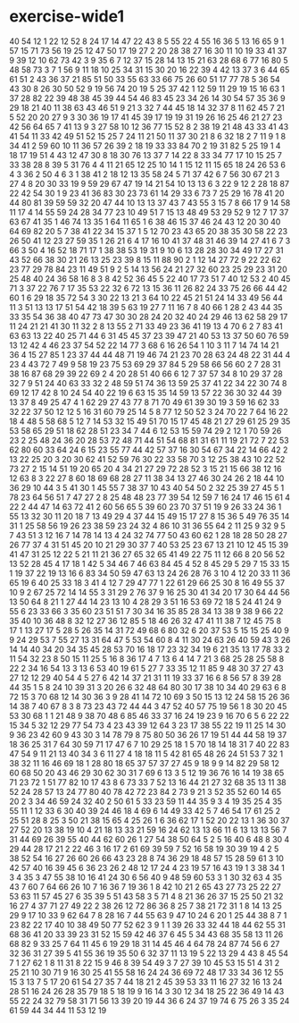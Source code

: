 # exercise-wide1
40
54
12
1
22
12
52
8
24
17
14
47
22
43
8
5
55
22
4
55
16
36
5
13
16
65
9
1
57
15
71
73
56
19
25
12
47
50
17
19
27
2
20
28
38
27
16
30
11
10
19
33
41
37
9
39
12
10
62
73
42
3
9
35
6
7
12
37
15
28
14
13
15
21
63
28
68
6
77
16
80
5
48
58
73
3
7
1
56
9
11
18
10
25
34
31
15
30
20
16
22
39
4
42
13
37
3
6
44
65
61
51
2
43
36
37
21
85
51
50
33
55
63
33
66
75
26
60
51
17
77
78
5
36
54
43
30
8
26
30
50
52
9
19
56
74
20
19
5
25
37
42
1
12
59
11
29
19
15
16
63
1
37
28
82
22
39
48
38
45
39
44
54
46
83
45
23
34
26
14
30
54
57
35
36
9
29
18
21
40
11
38
63
43
46
51
9
21
3
32
7
44
45
18
14
32
37
8
11
62
45
7
21
5
52
20
20
27
9
3
30
36
19
17
41
45
39
17
19
19
31
19
26
16
25
46
21
27
23
42
56
64
65
7
41
13
9
3
27
58
10
12
36
77
15
52
8
2
38
19
21
48
43
33
41
43
41
54
11
33
42
49
51
52
15
25
7
24
11
21
50
11
37
30
21
8
6
32
18
2
7
11
9
1
8
34
41
2
59
60
10
11
36
57
26
39
2
18
19
33
33
84
70
2
19
31
82
5
25
19
1
4
18
17
19
51
4
43
12
47
30
8
18
30
76
13
37
7
14
22
8
33
34
77
17
10
15
25
7
33
38
28
8
39
5
31
76
4
4
11
21
65
12
25
10
14
1
15
12
11
15
65
18
24
26
53
6
4
3
36
2
50
4
6
3
1
38
41
2
18
12
13
35
58
24
5
71
37
42
6
7
56
30
67
21
3
27
4
8
20
30
33
19
9
59
29
67
47
19
14
21
54
10
13
13
6
3
22
9
12
2
28
18
87
22
42
54
30
1
9
23
41
36
83
30
23
73
61
14
29
33
6
73
7
25
29
16
78
41
20
44
80
81
39
59
59
32
20
47
44
10
13
13
37
43
7
43
55
3
15
7
8
66
17
9
14
58
11
17
4
14
55
59
24
28
34
77
23
10
49
51
7
15
13
48
49
53
29
52
9
12
7
17
37
63
67
41
35
1
46
74
13
35
1
64
11
65
1
6
38
46
15
37
46
24
43
12
20
30
40
64
69
82
20
5
7
38
41
22
34
15
37
1
5
12
70
23
43
65
20
38
35
30
58
22
23
26
50
41
12
23
27
59
35
1
26
21
6
4
17
16
10
41
37
48
31
46
39
14
27
41
6
7
3
66
3
50
4
16
52
18
71
17
1
38
38
53
19
31
9
10
6
13
28
28
30
34
49
17
27
31
43
52
66
38
30
21
26
13
25
23
39
8
15
11
88
90
2
1
12
14
27
72
9
22
22
62
23
77
29
78
84
23
11
49
51
9
2
5
14
13
56
24
21
27
32
60
23
25
29
23
31
20
25
48
40
24
36
58
16
8
3
8
42
52
36
45
5
22
40
17
73
51
7
40
12
53
2
40
45
71
3
37
22
76
7
17
35
53
22
32
6
72
13
15
36
11
26
82
24
33
75
26
66
44
42
60
1
6
29
18
35
72
54
3
30
22
13
21
3
64
10
22
45
21
51
24
14
33
49
56
44
11
3
51
13
13
17
51
54
42
18
39
5
63
19
27
7
11
16
7
8
40
66
1
28
2
43
44
35
33
35
54
36
38
40
47
73
47
30
30
28
24
20
32
40
24
29
46
13
62
58
29
17
11
24
21
21
41
30
11
32
2
8
13
55
2
71
33
49
23
36
41
19
13
4
70
6
2
7
83
41
63
63
13
22
40
25
71
44
6
31
45
45
37
23
39
47
21
40
53
13
37
50
60
76
59
13
12
42
4
46
23
37
54
52
22
14
77
3
68
6
16
26
54
1
10
3
11
7
14
74
14
21
36
4
15
27
85
1
23
37
44
44
48
71
19
46
74
21
23
70
28
63
24
48
22
31
44
4
23
4
43
72
7
49
9
58
19
23
75
53
69
29
37
84
5
29
58
66
56
60
2
7
28
31
38
16
87
68
29
39
22
69
2
4
20
28
51
40
66
6
12
7
37
57
34
8
10
29
37
28
32
7
9
51
24
40
63
33
32
2
48
59
51
74
36
13
59
25
37
41
22
34
22
30
74
8
69
12
17
42
8
10
24
54
40
22
19
6
63
15
35
14
59
13
57
22
36
30
32
44
39
13
37
8
49
25
47
4
1
62
29
27
43
77
8
71
70
49
61
39
30
19
3
59
16
62
33
32
22
37
50
12
12
5
16
31
60
79
25
14
5
8
77
12
50
52
3
24
70
22
7
64
16
22
18
4
48
5
58
68
5
12
7
14
53
32
15
49
51
70
15
17
45
48
21
27
29
61
25
29
35
53
58
65
29
51
18
62
28
51
23
34
7
44
6
12
53
15
59
74
29
2
12
1
70
59
26
23
2
25
48
24
36
20
28
53
72
48
71
44
51
54
68
81
31
61
11
19
21
72
7
22
53
62
80
60
33
64
24
6
15
23
55
77
44
42
57
37
16
30
54
67
34
22
14
66
42
2
13
22
25
20
3
20
30
62
41
52
59
76
30
22
33
58
70
3
12
25
38
43
10
22
52
73
27
2
15
14
51
19
20
65
20
4
34
21
27
29
72
28
52
3
15
21
15
66
38
12
16
12
63
8
3
22
27
8
60
18
69
68
28
27
11
38
34
13
27
46
30
24
26
2
18
44
10
36
29
10
44
3
5
41
30
1
45
55
7
38
37
10
43
40
54
50
2
32
25
39
27
45
5
1
78
23
64
56
51
7
47
27
2
8
25
48
48
23
77
39
54
12
59
7
16
24
17
46
15
61
4
22
2
44
47
14
63
72
41
2
60
56
65
5
39
60
23
70
37
51
19
9
26
33
24
36
1
55
13
32
30
11
20
18
7
13
49
29
4
37
44
15
49
15
17
27
8
15
36
5
49
76
35
14
31
1
25
58
56
19
26
23
38
59
23
24
32
4
86
10
31
36
55
64
2
11
25
9
32
9
5
7
43
51
3
12
16
7
14
78
14
13
4
24
32
74
77
50
43
60
62
1
28
18
28
50
28
27
26
77
37
4
31
51
45
20
10
21
29
30
37
7
40
53
25
23
67
13
21
10
12
45
15
39
41
47
31
25
12
22
5
21
11
21
36
27
65
32
65
41
49
22
75
11
12
66
8
20
56
52
13
52
28
45
4
17
18
1
42
5
34
46
7
46
63
84
45
4
52
8
45
29
5
29
7
15
33
15
1
19
37
22
19
13
16
6
83
34
50
59
47
63
13
24
26
28
76
3
10
4
12
20
33
11
36
65
19
6
40
25
33
18
3
41
4
12
7
29
47
77
1
22
61
29
66
25
30
8
16
49
55
37
10
9
2
67
25
72
14
14
55
3
31
29
2
76
37
9
16
25
30
41
34
20
17
30
64
44
56
13
50
64
8
21
1
27
44
14
23
13
10
4
28
29
3
51
16
53
69
72
18
5
24
41
24
9
55
6
23
33
66
3
35
60
23
51
51
7
30
34
16
35
85
28
34
13
38
9
38
9
66
22
35
40
10
36
48
8
32
12
27
36
12
85
5
18
46
26
32
47
41
11
38
7
12
45
75
8
17
1
13
27
17
5
28
5
26
35
14
31
72
49
68
6
80
32
6
20
37
53
5
15
15
25
40
9
9
24
29
53
7
55
27
13
31
64
47
5
53
54
60
8
4
11
30
24
63
26
40
59
43
3
26
14
14
40
34
20
34
35
45
28
53
70
16
18
17
23
32
34
19
6
21
35
13
17
78
33
2
11
54
32
23
8
50
15
11
25
5
16
8
36
17
4
7
13
6
4
14
7
21
3
68
25
28
25
58
8
22
2
34
16
54
13
3
13
6
53
40
19
61
5
27
7
33
35
12
11
85
9
48
30
37
27
43
27
12
12
29
40
54
4
5
27
6
42
14
37
21
31
11
19
33
37
16
6
8
56
57
8
39
28
44
35
1
5
8
24
10
39
31
3
20
26
6
32
48
64
80
30
17
38
10
34
40
29
63
6
8
72
15
3
70
68
12
14
30
36
3
9
28
41
14
72
10
69
3
50
15
13
12
24
58
15
26
36
14
38
7
40
67
8
3
8
73
23
43
72
44
44
3
47
52
40
57
75
19
56
1
8
30
20
45
53
30
68
1
1
21
48
9
38
70
48
6
85
46
33
37
16
24
19
23
9
16
70
6
5
6
22
22
15
34
5
32
12
29
77
54
73
4
23
43
39
12
64
3
23
17
38
55
22
19
11
25
14
30
9
36
23
42
60
9
43
30
3
14
78
79
8
75
80
50
36
26
17
19
51
44
44
58
19
37
18
36
25
31
7
64
30
59
71
17
47
6
7
10
29
25
18
1
5
70
18
14
18
31
7
40
22
83
47
54
9
11
21
13
40
34
3
6
11
27
4
18
18
11
5
42
81
65
48
26
24
51
53
7
32
1
38
32
11
16
46
69
18
1
28
80
18
65
37
57
37
27
45
9
18
9
9
14
82
29
58
12
60
68
50
20
43
46
29
30
62
30
31
7
69
6
13
3
5
12
19
36
76
16
14
19
38
65
71
23
72
1
51
77
82
10
17
43
8
6
73
33
7
52
13
16
44
21
27
32
68
35
13
11
38
52
24
28
57
13
24
77
80
40
78
42
72
23
84
2
73
9
21
3
52
35
52
60
14
65
20
2
3
34
46
59
24
32
40
2
50
61
5
33
23
59
11
44
35
9
3
4
19
35
25
4
35
55
11
1
12
33
6
30
40
39
24
46
18
4
69
6
14
49
33
42
5
7
46
54
17
61
25
2
25
51
28
8
25
3
50
21
38
15
65
4
25
26
1
6
36
62
17
1
52
20
22
13
1
36
30
37
27
52
20
13
38
19
10
4
21
18
13
33
21
59
16
24
62
13
13
66
11
6
13
13
13
56
7
31
44
69
26
39
55
40
44
62
60
26
1
27
54
38
50
64
5
2
5
16
40
6
48
8
30
4
29
44
28
17
21
2
22
46
3
16
17
2
61
69
39
59
7
52
16
58
19
30
39
19
4
2
5
38
52
54
16
27
26
60
26
66
43
23
28
8
74
36
29
18
48
57
15
28
59
61
3
10
42
57
40
16
39
45
6
36
23
26
2
48
12
17
24
4
23
19
57
16
43
19
1
3
38
34
1
3
4
35
3
47
55
38
10
16
41
24
30
6
56
40
9
48
59
60
53
3
1
30
32
63
4
35
43
7
60
7
64
66
26
10
7
16
36
7
19
36
1
8
42
10
21
2
65
43
27
73
25
22
27
53
63
11
57
45
27
6
35
39
5
51
43
58
3
5
71
4
8
21
36
26
37
15
25
50
21
32
16
27
4
37
71
27
49
22
2
38
26
12
72
86
36
8
25
7
38
21
72
31
1
8
14
13
25
29
9
17
10
33
9
62
64
7
8
28
16
7
44
55
63
9
47
10
24
6
20
1
25
44
38
8
7
1
23
82
22
17
40
10
38
49
50
77
52
62
3
9
1
1
39
26
33
32
44
18
44
62
55
31
68
36
41
20
33
39
23
31
52
15
59
42
46
37
6
45
5
34
43
68
35
58
13
11
26
68
82
9
33
25
7
64
11
45
6
19
29
18
31
14
45
46
4
64
78
24
87
74
56
6
27
32
36
31
27
39
5
41
55
36
19
35
50
6
32
37
11
13
19
5
22
13
29
4
43
8
45
54
7
1
27
62
1
8
11
31
8
22
15
9
46
8
39
54
49
3
7
27
39
10
45
53
15
51
4
31
2
25
21
10
30
71
9
16
30
25
41
55
58
16
24
24
36
69
72
48
17
33
34
36
12
55
15
3
13
7
5
17
20
61
54
27
35
7
44
18
21
2
45
39
53
33
11
16
27
32
16
13
24
28
51
16
24
26
28
35
79
18
5
18
19
9
16
14
3
30
12
34
18
25
22
36
49
14
43
55
22
24
32
79
58
31
71
56
13
39
20
19
44
36
6
24
37
19
74
6
75
26
3
35
24
61
59
44
34
44
11
53
12
19
